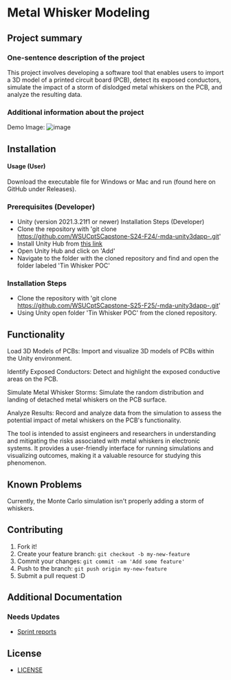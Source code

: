 # Metal Whisker Modeling

## Project summary
### One-sentence description of the project
This project involves developing a software tool that enables users to import a 3D model of a printed circuit board (PCB), detect its exposed conductors, simulate the impact of a storm of dislodged metal whiskers on the PCB, and analyze the resulting data.

### Additional information about the project
Demo Image: ![image](https://github.com/user-attachments/assets/d027bac4-f328-45ee-bd14-6d756e8724a9)

## Installation
#### Usage (User)
Download the executable file for Windows or Mac and run (found here on GitHub under Releases).

### Prerequisites (Developer)
* Unity (version 2021.3.21f1 or newer)
Installation Steps (Developer)
* Clone the repository with 'git clone https://github.com/WSUCptSCapstone-S24-F24/-mda-unity3dapp-.git'
* Install Unity Hub from <a href=https://unity.com/download target="_blank" rel="noopener noreferrer">this link</a>
* Open Unity Hub and click on 'Add'
* Navigate to the folder with the cloned repository and find and open the folder labeled 'Tin Whisker POC'

### Installation Steps
* Clone the repository with 'git clone https://github.com/WSUCptSCapstone-S25-F25/-mda-unity3dapp-.git'
* Using Unity open folder 'Tin Whisker POC' from the cloned repository.
  
## Functionality
Load 3D Models of PCBs: Import and visualize 3D models of PCBs within the Unity environment.

Identify Exposed Conductors: Detect and highlight the exposed conductive areas on the PCB.

Simulate Metal Whisker Storms: Simulate the random distribution and landing of detached metal whiskers on the PCB surface.

Analyze Results: Record and analyze data from the simulation to assess the potential impact of metal whiskers on the PCB's functionality.

The tool is intended to assist engineers and researchers in understanding and mitigating the risks associated with metal whiskers in electronic systems. It provides a user-friendly interface for running simulations and visualizing outcomes, making it a valuable resource for studying this phenomenon.

## Known Problems
Currently, the Monte Carlo simulation isn't properly adding a storm of whiskers.

## Contributing
1. Fork it!
2. Create your feature branch: `git checkout -b my-new-feature`
3. Commit your changes: `git commit -am 'Add some feature'`
4. Push to the branch: `git push origin my-new-feature`
5. Submit a pull request :D

## Additional Documentation
### Needs Updates
* [Sprint reports](https://docs.google.com/document/d/1Vkg0mpPR8kd1nD_sDHZ4S4DgOMr4sNbrKmMk6uXvxos/edit?usp=sharing)

## License
* [LICENSE](LICENSE.txt)
